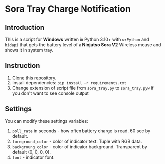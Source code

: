 # Sora Tray Charge Notification

## Introduction
<!-- ![Screenshot](images/screenshot.png)<br> -->
This is a script for **Windows** written in Python 3.10+ with `wxPython` and `hidapi` that gets the battery level of a **Ninjutso Sora V2** Wireless mouse and shows it in system tray.<br>

## Instruction
1. Clone this repository.
2. Install dependencies: `pip install -r requirements.txt`
3. Change extension of script file from `sora_tray.py` to `sora_tray.pyw` if you don't want to see console output 

## Settings
You can modify these settings variables:
1. `poll_rate` in seconds - how often battery charge is read. 60 sec by default.
2. `foreground_color` - color of indicator text. Tuple with RGB data.
3. `backgroung_color` - color of indicator background. Transparent by default (0, 0, 0, 0).
4. `font` - indicator font.